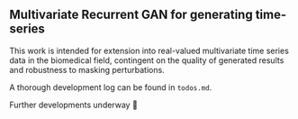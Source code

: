 ## Multivariate Recurrent GAN for generating time-series

This work is intended for extension into real-valued multivariate time series data in the biomedical field, contingent on the quality of generated results and robustness to masking perturbations.

A thorough development log can be found in `todos.md`.

Further developments underway :snail:
